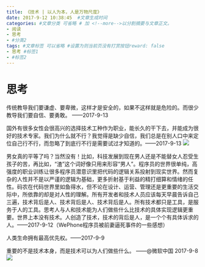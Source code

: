 ```yaml
---
title: 《技术 | 以人为本，人是万物尺度》
date: 2017-9-12 10:38:45  #文章生成时间
categories: #文章分类 可省略 # 加 <!--more-->以分割摘要与文章正文。
- 阅读
- 思考
- #分类2
tags: #文章标签 可以省略 #设置为则当前页没有打赏按钮reward: false
- 思考 #标签1
- #标签2
---
```

# 思考 #
传统教导我们要谦虚、要卑微，这样才是安全的，如果不这样就是危险的。而很少教导我们要自信、要勇敢。 ——2017-9-13

国外有很多女性会很高兴的选择技术工种作为职业，能长久的干下去，并能成为很好的技术专家。我们为什么就不行？ ​​​​我觉得是缺少自信，我们总是在别人口中来定位自己行不行，而忽略了到底行不行是需要试过才知道的。——2017-9-13
![](https://i.imgur.com/fiRI8ir.png) ​​​​ 
<!--more-->

男女真的平等了吗？当然没有！比如，科技发展到现在男人还是不能替女人忍受生孩子的苦，再比如，“渣”这个词好像只用来形容“男人”。程序员的世界很单纯，高强度的职业训练让很多程序员潜意识里把代码的逻辑关系投射到现实世界。然而复杂的人性并不是以严谨的逻辑为基础，更多折射基于利益的精打细算和情绪的任性。码农在代码世界里如鱼得水，但不论在设计、运营、管理还是更重要的生活交际中，所依靠的却是对人性的理解。所有开发者和技术人员应该每天早晨告诉自己三遍，技术背后是人、技术背后是人、技术背后是人。所有技术都只是工具，是服务于人的工具。思考人与人和技术能为人们做些什么比技术的具体实现逻辑更重要。世界上本没有技术。人创造了技术，技术的背后是人，是一个个有具体诉求的人。——2017-9-12（WePhone程序员被前妻逼死事件的一些感想）

人类生命拥有最高优先权。——2017-9-9

重要的不是技术本身，而是技术可以为人们做些什么。 ——@微软中国 2017-9-8
![](https://i.imgur.com/8CAiRX4.jpg)







